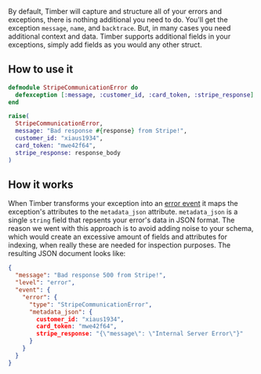 By default, Timber will capture and structure all of your errors and exceptions, there
is nothing additional you need to do. You'll get the exception `message`, `name`, and `backtrace`.
But, in many cases you need additional context and data. Timber supports additional fields
in your exceptions, simply add fields as you would any other struct.


## How to use it

```elixir
defmodule StripeCommunicationError do
  defexception [:message, :customer_id, :card_token, :stripe_response]
end

raise(
  StripeCommunicationError,
  message: "Bad response #{response} from Stripe!",
  customer_id: "xiaus1934",
  card_token: "mwe42f64",
  stripe_response: response_body
)
```


## How it works

When Timber transforms your exception into an [error event](/concepts/log-event-json-schema/events/error-event) it maps the exception's attributes to the `metadata_json` attribute. `metadata_json` is a single `string` field that repsents your error's data in JSON format. The reason we went with this approach is to avoid adding noise to your schema, which would create an excessive amount of fields and attributes for indexing, when really these are needed for inspection purposes. The resulting JSON document looks like:

```json
{
  "message": "Bad response 500 from Stripe!",
  "level": "error",
  "event": {
    "error": {
      "type": "StripeCommunicationError",
      "metadata_json": {
        customer_id: "xiaus1934",
        card_token: "mwe42f64",
        stripe_response: "{\"message\": \"Internal Server Error\"}"
      }
    }
  }
}
```
